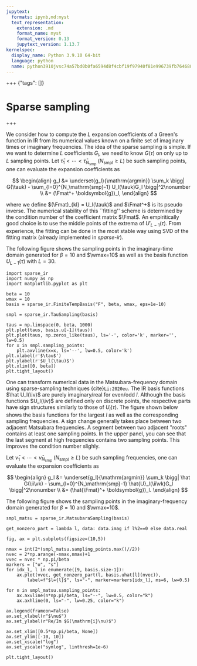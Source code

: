 ```yaml
---
jupytext:
  formats: ipynb,md:myst
  text_representation:
    extension: .md
    format_name: myst
    format_version: 0.13
    jupytext_version: 1.13.7
kernelspec:
  display_name: Python 3.9.10 64-bit
  language: python
  name: python3910jvsc74a57bd0b0fa6594d8f4cbf19f97940f81e996739fb7646882a419484c72d19e05852a7e
---
```


+++ {"tags": []}

# Sparse sampling

$$
\newcommand{\wmax}{{\omega_\mathrm{max}}}
\newcommand{\dd}{{\mathrm{d}}}
\newcommand{\ii}{{\mathrm{i}}}
\newcommand{\iv}{{\mathrm{i}\nu}}
\newcommand{\tauk}{{\bar{\tau}_k}}
\newcommand{\wk}{{\bar{\omega}^\alpha_k}}
\newcommand{\vk}{{\bar{\nu}_k}}
\newcommand{\hatFmat}{\hat{\mathbf{F}}}
\newcommand{\Fmat}{{\mathbf{F}}}
$$

+++

We consider how to compute the $L$ expansion coefficients of a Green's function in IR from its numerical values known on a finite set of imaginary times or imaginary frequencies.
The idea of the sparse sampling is simple.
If we want to determine $L$ coefficients $G_l$,
we need to know $G(\tau)$ on only up to $L$ sampling points.
Let $\bar{\tau}_1 < \cdots < \bar{\tau}_{N_\mathrm{smp}}$ ($N_\mathrm{smpl}\ge L$) be such sampling points,
one can evaluate the expansion coefficients as

$$
\begin{align}
    g_l &= \underset{g_l}{\mathrm{argmin}}
        \sum_k \bigg| G(\tauk) - \sum_{l=0}^{N_\mathrm{smp}-1} U_l(\tauk)G_l \bigg|^2\nonumber \\
    &= (\Fmat^+ \boldsymbol{g})_l,
\end{align}
$$

where we define $(\Fmat)_{kl} = U_l(\tauk)$ and $\Fmat^+$ is its pseudo inverse.
The numerical stability of this ``fitting'' scheme is determined
by the condition number of the coefficient matrix $\Fmat$.
An empiritically good choice is to use the middle points of the extrema of 
$U'_{L-1}(\tau)$.
From experience, the fitting can be done in the most stable way using SVD of the fitting matrix (already implemented in *sparse-ir*).

The following figure shows the sampling points in the imaginary-time domain generated for $\beta=10$ and $\wmax=10$ as well as the basis function $U_{L-1}(\tau)$ with $L=30$.

```{code-cell} ipython3
import sparse_ir
import numpy as np
import matplotlib.pyplot as plt

beta = 10
wmax = 10
basis = sparse_ir.FiniteTempBasis("F", beta, wmax, eps=1e-10)

smpl = sparse_ir.TauSampling(basis)

taus = np.linspace(0, beta, 1000)
plt.plot(taus, basis.u[-1](taus))
plt.plot(taus, np.zeros_like(taus), ls='-', color='k', marker='', lw=0.5)
for x in smpl.sampling_points:
    plt.axvline(x=x, ls='--', lw=0.5, color='k')
plt.xlabel(r'$\tau$')
plt.ylabel(r'$U_l(\tau)$')
plt.xlim([0, beta])
plt.tight_layout()
```

One can transform numerical data in the Matsubara-frequency domain using sparse-sampling techniques {cite}`Li:2020eu`.
The IR basis functions $\hat U_l(\iv)$ are purely imaginary/real for even/odd $l$.
Although the basis functions $U_l(\iv)$ are defined only on discrete points,
the respective parts have sign structures similarly to those of $U_l(\tau)$.
The figure shown below shows the basis functions for the largest $l$ 
as well as the corresponding sampling frequencies.
A sign change generally takes place between two adjacent Matsubara frequencies.
A segment between two adjacent "roots" contains at least one sampling points.
In the upper panel, you can see that the last segment at high frequencies contains two sampling points.
This improves the condition number slighly.

Let $\bar{\nu}_1 < \cdots < \bar{\nu}_{N_\mathrm{smp}}$ ($N_\mathrm{smpl}\ge L$)
be such sampling frequencies,
one can evaluate the expansion coefficients as

$$
\begin{align}
    g_l &= \underset{g_l}{\mathrm{argmin}}
        \sum_k \bigg| \hat G(\ii\vk) - \sum_{l=0}^{N_\mathrm{smp}-1} \hat{U}_l(\ii\vk)G_l \bigg|^2\nonumber \\
    &= (\hat{\Fmat}^+ \boldsymbol{g})_l.
\end{align}
$$

The following figure shows the sampling points in the imaginary-frequency domain generated for $\beta=10$ and $\wmax=10$.

```{code-cell} ipython3
smpl_matsu = sparse_ir.MatsubaraSampling(basis)

get_nonzero_part = lambda l, data: data.imag if l%2==0 else data.real 

fig, ax = plt.subplots(figsize=(10,5))

nmax = int(2*(smpl_matsu.sampling_points.max()//2))
nvec = 2*np.arange(-nmax,nmax)+1
vvec = nvec * np.pi/beta
markers = ["o", "s"]
for idx_l, l in enumerate([9, basis.size-1]):
    ax.plot(vvec, get_nonzero_part(l, basis.uhat[l](nvec)), 
        label=f"$l={l}$", ls="-", marker=markers[idx_l], ms=6, lw=0.5)

for n in smpl_matsu.sampling_points:
    ax.axvline(n*np.pi/beta, ls="--", lw=0.5, color="k")
    ax.axhline(0, ls="-", lw=0.25, color="k")

ax.legend(frameon=False)
ax.set_xlabel(r"$\nu$")
ax.set_ylabel(r"Re/Im $G(\mathrm{i}\nu)$")

ax.set_xlim([0.5*np.pi/beta, None])
ax.set_ylim([-10, 10])
ax.set_xscale("log")
ax.set_yscale("symlog", linthresh=1e-6)

plt.tight_layout()
```
